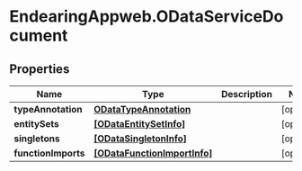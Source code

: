 # EndearingAppweb.ODataServiceDocument

## Properties
Name | Type | Description | Notes
------------ | ------------- | ------------- | -------------
**typeAnnotation** | [**ODataTypeAnnotation**](ODataTypeAnnotation.md) |  | [optional] 
**entitySets** | [**[ODataEntitySetInfo]**](ODataEntitySetInfo.md) |  | [optional] 
**singletons** | [**[ODataSingletonInfo]**](ODataSingletonInfo.md) |  | [optional] 
**functionImports** | [**[ODataFunctionImportInfo]**](ODataFunctionImportInfo.md) |  | [optional] 
